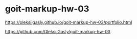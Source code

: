 # goit-markup-hw-03

https://oleksiigasly.github.io/goit-markup-hw-03/portfolio.html

https://github.com/OleksiiGasly/goit-markup-hw-03
